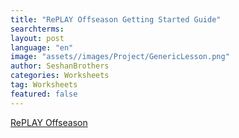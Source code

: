 ```yaml
---
title: "RePLAY Offseason Getting Started Guide"
searchterms:
layout: post
language: "en"
image: "assets//images/Project/GenericLesson.png"
author: SeshanBrothers
categories: Worksheets
tag: Worksheets
featured: false
---
```


<a href="/translations/en-us/Worksheets/RePLAYGettingStarted.pdf">RePLAY Offseason</a>
